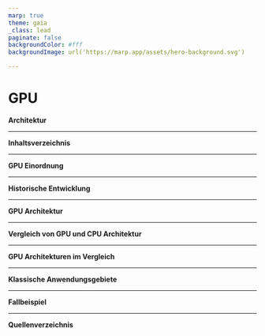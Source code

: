 ```yaml
---
marp: true
theme: gaia
_class: lead
paginate: false
backgroundColor: #fff
backgroundImage: url('https://marp.app/assets/hero-background.svg')

---
```

# GPU
**Architektur**

---

**Inhaltsverzeichnis**

---

**GPU Einordnung**

---

**Historische Entwicklung**

---

**GPU Architektur**

---

**Vergleich von GPU und CPU Architektur**

---

**GPU Architekturen im Vergleich**

---

**Klassische Anwendungsgebiete**

---

**Fallbeispiel**

---

**Quellenverzeichnis**




